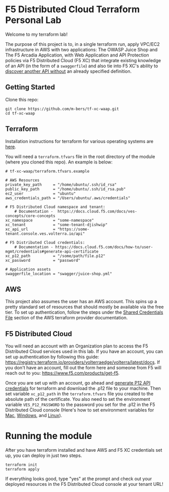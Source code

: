 # F5 Distributed Cloud Terraform Personal Lab

Welcome to my terraform lab! 

The purpose of this project is to, in a single terraform run, apply VPC/EC2 infrastructure in AWS with two applications: The OWASP Juice Shop and The F5 Arcadia Application, with Web Application and API Protection policies via F5 Distributed Cloud (F5 XC) that integrate existing knowledge of an API (in the form of a `swaggerfile`) and also tie into F5 XC's ability to [discover another API without](https://docs.cloud.f5.com/docs/how-to/app-security/apiep-discovery-control) an already specified definition.

## Getting Started

Clone this repo: 

```shell
git clone https://github.com/m-bers/tf-xc-waap.git
cd tf-xc-waap
```

## Terraform

Installation instructions for terraform for various operating systems are [here](https://learn.hashicorp.com/tutorials/terraform/install-cli). 

You will need a `terraform.tfvars` file in the root directory of the module (where you cloned this repo). An example is below:
```shell
# tf-xc-waap/terraform.tfvars.example

# AWS Resources
private_key_path     = "/home/ubuntu/.ssh/id_rsa"
public_key_path      = "/home/ubuntu/.ssh/id_rsa.pub"
ec2_user             = "ubuntu"
aws_credentials_path = "/Users/ubuntu/.aws/credentials"

# F5 Distributed Cloud namespace and tenant:
    # Documentation -  https://docs.cloud.f5.com/docs/ves-concepts/core-concepts
xc_namespace         = "some-namespace"
xc_tenant            = "some-tenant-djishwip"
xc_api_url           = "https://some-tenant.console.ves.volterra.io/api"  

# F5 Distributed Cloud credentials:
    # Documentation - https://docs.cloud.f5.com/docs/how-to/user-mgmt/credentials#generate-api-certificate
xc_p12_path          = "/some/path/file.p12"
xc_password          = "password"

# Application assets
swaggerfile_location = "swagger/juice-shop.yml"

```
## AWS 
This project also assumes the user has an AWS account. This spins up a pretty standard set of resources that should mostly be available via the free tier. To set up authentication, follow the steps under the [Shared Credentials File](https://registry.terraform.io/providers/hashicorp/aws/2.34.0/docs#shared-credentials-file) section of the AWS terraform provider documentation.

## F5 Distributed Cloud
You will need an account with an Organization plan to access the F5 Distributed Cloud services used in this lab. If you have an account, you can set up authentication by following this guide: https://registry.terraform.io/providers/volterraedge/volterra/latest/docs. If you don't have an account, fill out the form here and someone from F5 will reach out to you: https://www.f5.com/products/get-f5.

Once you are set up with an account, go ahead and [generate P12 API credentials](https://docs.cloud.f5.com/docs/how-to/user-mgmt/credentials#generate-api-certificate) for terraform and download the .p12 file to your machine. Then set variable `xc_p12_path` in the `terraform.tfvars` file you created to the absolute path of the certificate. You also need to set the environment variable `VES_P12_PASSWORD` to the password you set for the .p12 in the F5 Distributed Cloud console (Here's how to set environment variables for [Mac](https://support.apple.com/guide/terminal/use-environment-variables-apd382cc5fa-4f58-4449-b20a-41c53c006f8f/mac), [Windows](https://docs.microsoft.com/en-us/windows-server/administration/windows-commands/set_1), and [Linux](https://www.digitalocean.com/community/tutorials/how-to-read-and-set-environmental-and-shell-variables-on-linux)).

# Running the module

After you have terraform installed and have AWS and F5 XC credentials set up, you can deploy in just two steps.

```shell
terraform init
terraform apply 
```

If everything looks good, type "yes" at the prompt and check out your deployed resources in the F5 Distributed Cloud console at your tenant URL!